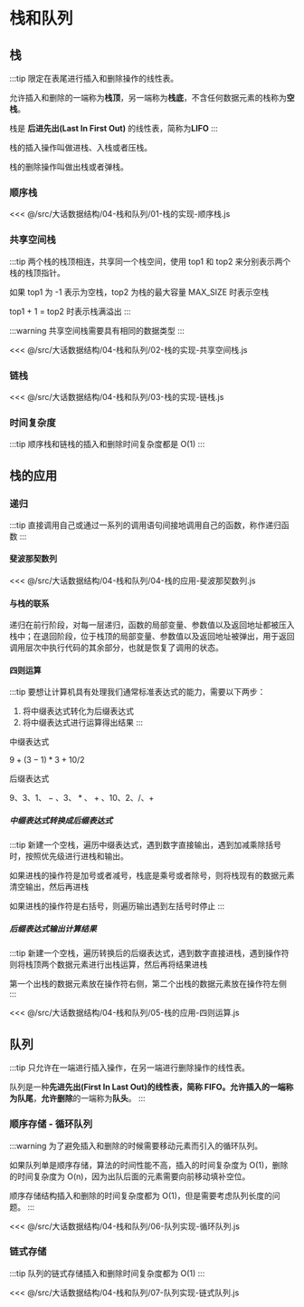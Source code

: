 # 栈和队列

## 栈

:::tip
限定在表尾进行插入和删除操作的线性表。

允许插入和删除的一端称为**栈顶**，另一端称为**栈底**，不含任何数据元素的栈称为**空栈**。

栈是 **后进先出(Last In First Out)** 的线性表，简称为**LIFO**
:::

栈的插入操作叫做进栈、入栈或者压栈。

栈的删除操作叫做出栈或者弹栈。

### 顺序栈

<<< @/src/大话数据结构/04-栈和队列/01-栈的实现-顺序栈.js

### 共享空间栈

:::tip
两个栈的栈顶相连，共享同一个栈空间，使用 top1 和 top2 来分别表示两个栈的栈顶指针。

如果 top1 为 -1 表示为空栈，top2 为栈的最大容量 MAX_SIZE 时表示空栈

top1 + 1 = top2 时表示栈满溢出
:::

:::warning
共享空间栈需要具有相同的数据类型
:::

<<< @/src/大话数据结构/04-栈和队列/02-栈的实现-共享空间栈.js

### 链栈

<<< @/src/大话数据结构/04-栈和队列/03-栈的实现-链栈.js

### 时间复杂度

:::tip
顺序栈和链栈的插入和删除时间复杂度都是 O(1)
:::

## 栈的应用

### 递归

:::tip
直接调用自己或通过一系列的调用语句间接地调用自己的函数，称作递归函数
:::

#### 斐波那契数列

<<< @/src/大话数据结构/04-栈和队列/04-栈的应用-斐波那契数列.js

#### 与栈的联系

递归在前行阶段，对每一层递归，函数的局部变量、参数值以及返回地址都被压入栈中；在退回阶段，位于栈顶的局部变量、参数值以及返回地址被弹出，用于返回调用层次中执行代码的其余部分，也就是恢复了调用的状态。

#### 四则运算

:::tip
要想让计算机具有处理我们通常标准表达式的能力，需要以下两步：

1. 将中缀表达式转化为后缀表达式
2. 将中缀表达式进行运算得出结果
:::

中缀表达式

$9+(3-1)*3+10/2$

后缀表达式

$9、3、1、-、3、*、+、10、2、/、+$

##### 中缀表达式转换成后缀表达式

:::tip
新建一个空栈，遍历中缀表达式，遇到数字直接输出，遇到加减乘除括号时，按照优先级进行进栈和输出。

如果进栈的操作符是加号或者减号，栈底是乘号或者除号，则将栈现有的数据元素清空输出，然后再进栈

如果进栈的操作符是右括号，则遍历输出遇到左括号时停止
:::

##### 后缀表达式输出计算结果

:::tip
新建一个空栈，遍历转换后的后缀表达式，遇到数字直接进栈，遇到操作符则将栈顶两个数据元素进行出栈运算，然后再将结果进栈

第一个出栈的数据元素放在操作符右侧，第二个出栈的数据元素放在操作符左侧
:::

<<< @/src/大话数据结构/04-栈和队列/05-栈的应用-四则运算.js

## 队列

:::tip
只允许在一端进行插入操作，在另一端进行删除操作的线性表。

队列是一种**先进先出(First In Last Out)**的线性表，简称 FIFO。**允许插入**的一端称为**队尾**，**允许删除**的一端称为**队头**。
:::

### 顺序存储 - 循环队列

:::warning
为了避免插入和删除的时候需要移动元素而引入的循环队列。

如果队列单是顺序存储，算法的时间性能不高，插入的时间复杂度为 O(1)，删除的时间复杂度为 O(n)，因为出队后面的元素需要向前移动填补空位。

顺序存储结构插入和删除的时间复杂度都为 O(1)，但是需要考虑队列长度的问题。
:::

<<< @/src/大话数据结构/04-栈和队列/06-队列实现-循环队列.js

### 链式存储

:::tip
队列的链式存储插入和删除时间复杂度都为 O(1)
:::

<<< @/src/大话数据结构/04-栈和队列/07-队列实现-链式队列.js
